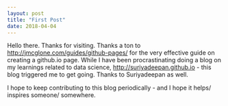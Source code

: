 ```yaml
---
layout: post
title: "First Post"
date: 2018-04-04
---
```


Hello there. Thanks for visiting. Thanks a ton to http://jmcglone.com/guides/github-pages/ for the very effective guide on creating a github.io page. While I have been procrastinating doing a blog on my learnings related to data science, http://suriyadeepan.github.io - this blog triggered me to get going. Thanks to Suriyadeepan as well.

I hope to keep contributing to this blog periodically - and I hope it helps/ inspires someone/ somewhere.
